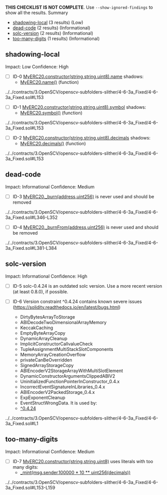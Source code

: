 **THIS CHECKLIST IS NOT COMPLETE**. Use `--show-ignored-findings` to show all the results.
Summary
 - [shadowing-local](#shadowing-local) (3 results) (Low)
 - [dead-code](#dead-code) (2 results) (Informational)
 - [solc-version](#solc-version) (2 results) (Informational)
 - [too-many-digits](#too-many-digits) (1 results) (Informational)
## shadowing-local
Impact: Low
Confidence: High
 - [ ] ID-0
[MyERC20.constructor(string,string,uint8).name](../../contracts/3.OpenSCV/openscv-subfolders-slither/4-6-3a_Fixed/4-6-3a_Fixed.sol#L153) shadows:
	- [MyERC20.name()](../../contracts/3.OpenSCV/openscv-subfolders-slither/4-6-3a_Fixed/4-6-3a_Fixed.sol#L164-L166) (function)

../../contracts/3.OpenSCV/openscv-subfolders-slither/4-6-3a_Fixed/4-6-3a_Fixed.sol#L153


 - [ ] ID-1
[MyERC20.constructor(string,string,uint8).symbol](../../contracts/3.OpenSCV/openscv-subfolders-slither/4-6-3a_Fixed/4-6-3a_Fixed.sol#L153) shadows:
	- [MyERC20.symbol()](../../contracts/3.OpenSCV/openscv-subfolders-slither/4-6-3a_Fixed/4-6-3a_Fixed.sol#L172-L174) (function)

../../contracts/3.OpenSCV/openscv-subfolders-slither/4-6-3a_Fixed/4-6-3a_Fixed.sol#L153


 - [ ] ID-2
[MyERC20.constructor(string,string,uint8).decimals](../../contracts/3.OpenSCV/openscv-subfolders-slither/4-6-3a_Fixed/4-6-3a_Fixed.sol#L153) shadows:
	- [MyERC20.decimals()](../../contracts/3.OpenSCV/openscv-subfolders-slither/4-6-3a_Fixed/4-6-3a_Fixed.sol#L188-L190) (function)

../../contracts/3.OpenSCV/openscv-subfolders-slither/4-6-3a_Fixed/4-6-3a_Fixed.sol#L153


## dead-code
Impact: Informational
Confidence: Medium
 - [ ] ID-3
[MyERC20._burn(address,uint256)](../../contracts/3.OpenSCV/openscv-subfolders-slither/4-6-3a_Fixed/4-6-3a_Fixed.sol#L346-L352) is never used and should be removed

../../contracts/3.OpenSCV/openscv-subfolders-slither/4-6-3a_Fixed/4-6-3a_Fixed.sol#L346-L352


 - [ ] ID-4
[MyERC20._burnFrom(address,uint256)](../../contracts/3.OpenSCV/openscv-subfolders-slither/4-6-3a_Fixed/4-6-3a_Fixed.sol#L381-L384) is never used and should be removed

../../contracts/3.OpenSCV/openscv-subfolders-slither/4-6-3a_Fixed/4-6-3a_Fixed.sol#L381-L384


## solc-version
Impact: Informational
Confidence: High
 - [ ] ID-5
solc-0.4.24 is an outdated solc version. Use a more recent version (at least 0.8.0), if possible.

 - [ ] ID-6
Version constraint ^0.4.24 contains known severe issues (https://solidity.readthedocs.io/en/latest/bugs.html)
	- DirtyBytesArrayToStorage
	- ABIDecodeTwoDimensionalArrayMemory
	- KeccakCaching
	- EmptyByteArrayCopy
	- DynamicArrayCleanup
	- ImplicitConstructorCallvalueCheck
	- TupleAssignmentMultiStackSlotComponents
	- MemoryArrayCreationOverflow
	- privateCanBeOverridden
	- SignedArrayStorageCopy
	- ABIEncoderV2StorageArrayWithMultiSlotElement
	- DynamicConstructorArgumentsClippedABIV2
	- UninitializedFunctionPointerInConstructor_0.4.x
	- IncorrectEventSignatureInLibraries_0.4.x
	- ABIEncoderV2PackedStorage_0.4.x
	- ExpExponentCleanup
	- EventStructWrongData.
It is used by:
	- [^0.4.24](../../contracts/3.OpenSCV/openscv-subfolders-slither/4-6-3a_Fixed/4-6-3a_Fixed.sol#L1)

../../contracts/3.OpenSCV/openscv-subfolders-slither/4-6-3a_Fixed/4-6-3a_Fixed.sol#L1


## too-many-digits
Impact: Informational
Confidence: Medium
 - [ ] ID-7
[MyERC20.constructor(string,string,uint8)](../../contracts/3.OpenSCV/openscv-subfolders-slither/4-6-3a_Fixed/4-6-3a_Fixed.sol#L153-L159) uses literals with too many digits:
	- [_mint(msg.sender,100000 * 10 ** uint256(decimals))](../../contracts/3.OpenSCV/openscv-subfolders-slither/4-6-3a_Fixed/4-6-3a_Fixed.sol#L158)

../../contracts/3.OpenSCV/openscv-subfolders-slither/4-6-3a_Fixed/4-6-3a_Fixed.sol#L153-L159


